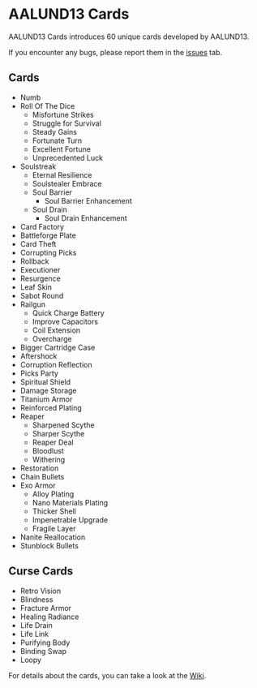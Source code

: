 # AALUND13 Cards

AALUND13 Cards introduces 60 unique cards developed by AALUND13.

If you encounter any bugs, please report them in the [issues](https://github.com/AALUND13/AALUND13-Cards/issues) tab.

## Cards

- Numb
- Roll Of The Dice
  - Misfortune Strikes
  - Struggle for Survival
  - Steady Gains
  - Fortunate Turn
  - Excellent Fortune
  - Unprecedented Luck
- Soulstreak
  - Eternal Resilience
  - Soulstealer Embrace
  - Soul Barrier
    - Soul Barrier Enhancement
  - Soul Drain
    - Soul Drain Enhancement
- Card Factory
- Battleforge Plate
- Card Theft
- Corrupting Picks
- Rollback
- Executioner
- Resurgence
- Leaf Skin
- Sabot Round
- Railgun
  - Quick Charge Battery
  - Improve Capacitors
  - Coil Extension
  - Overcharge
- Bigger Cartridge Case
- Aftershock
- Corruption Reflection
- Picks Party
- Spiritual Shield
- Damage Storage
- Titanium Armor
- Reinforced Plating
- Reaper
  - Sharpened Scythe
  - Sharper Scythe
  - Reaper Deal
  - Bloodlust
  - Withering
- Restoration
- Chain Bullets
- Exo Armor
  - Alloy Plating
  - Nano Materials Plating
  - Thicker Shell
  - Impenetrable Upgrade
  - Fragile Layer
- Nanite Reallocation
- Stunblock Bullets

## Curse Cards

- Retro Vision
- Blindness
- Fracture Armor
- Healing Radiance
- Life Drain
- Life Link
- Purifying Body
- Binding Swap
- Loopy

For details about the cards, you can take a look at the [Wiki](https://github.com/AALUND13/AALUND13-Cards/wiki/Cards).
